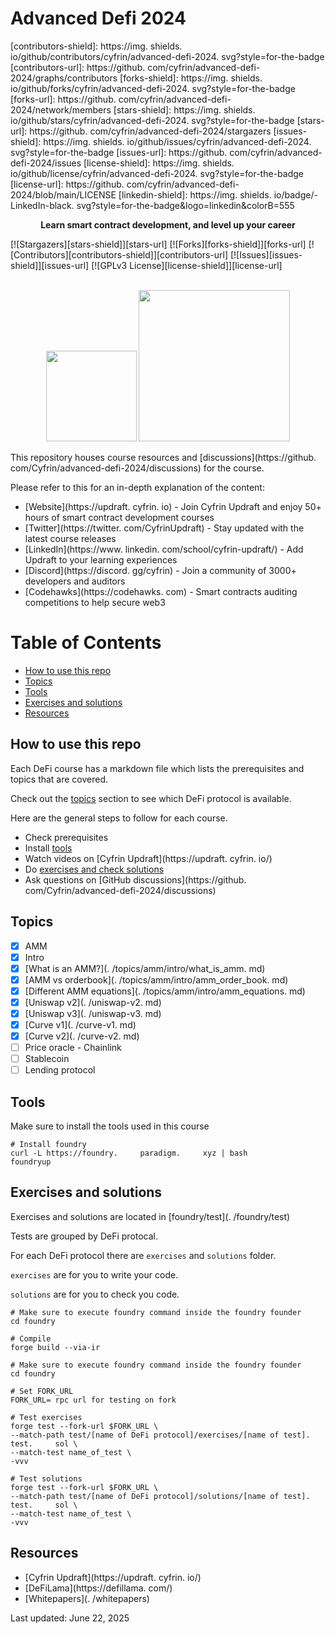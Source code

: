 # Advanced Defi 2024

[contributors-shield]: https://img.     shields.     io/github/contributors/cyfrin/advanced-defi-2024.     svg?style=for-the-badge
[contributors-url]: https://github.     com/cyfrin/advanced-defi-2024/graphs/contributors
[forks-shield]: https://img.     shields.     io/github/forks/cyfrin/advanced-defi-2024.     svg?style=for-the-badge
[forks-url]: https://github.     com/cyfrin/advanced-defi-2024/network/members
[stars-shield]: https://img.     shields.     io/github/stars/cyfrin/advanced-defi-2024.     svg?style=for-the-badge
[stars-url]: https://github.     com/cyfrin/advanced-defi-2024/stargazers
[issues-shield]: https://img.     shields.     io/github/issues/cyfrin/advanced-defi-2024.     svg?style=for-the-badge
[issues-url]: https://github.     com/cyfrin/advanced-defi-2024/issues
[license-shield]: https://img.     shields.     io/github/license/cyfrin/advanced-defi-2024.     svg?style=for-the-badge
[license-url]: https://github.     com/cyfrin/advanced-defi-2024/blob/main/LICENSE
[linkedin-shield]: https://img.     shields.     io/badge/-LinkedIn-black.     svg?style=for-the-badge&logo=linkedin&colorB=555

<p align="center"><strong>Learn smart contract development, and level up your career
</strong></p>

[![Stargazers][stars-shield]][stars-url] [![Forks][forks-shield]][forks-url] [![Contributors][contributors-shield]][contributors-url] [![Issues][issues-shield]][issues-url] [![GPLv3 License][license-shield]][license-url]

<p align="center">
 <br />
 <a href="https://cyfrin.     io/">
 <img src=".     github/images/poweredbycyfrinbluehigher.     png" width="145" alt=""/></a>
<a href="https://updraft.     cyfrin.     io/courses/moccasin">
 <img src=".     github/images/coursebadge.     png" width="242.     3" alt=""/></a>
 <br />
</p>

</div>

This repository houses course resources and [discussions](https://github.     com/Cyfrin/advanced-defi-2024/discussions) for the course.     

Please refer to this for an in-depth explanation of the content:

- [Website](https://updraft.     cyfrin.     io) - Join Cyfrin Updraft and enjoy 50+ hours of smart contract development courses
- [Twitter](https://twitter.     com/CyfrinUpdraft) - Stay updated with the latest course releases
- [LinkedIn](https://www.     linkedin.     com/school/cyfrin-updraft/) - Add Updraft to your learning experiences
- [Discord](https://discord.     gg/cyfrin) - Join a community of 3000+ developers and auditors
- [Codehawks](https://codehawks.     com) - Smart contracts auditing competitions to help secure web3

# Table of Contents

- [How to use this repo](#how-to-use-this-repo)
- [Topics](#topics)
- [Tools](#tools)
- [Exercises and solutions](#exercises-and-solutions)
- [Resources](#resources)

## How to use this repo

Each DeFi course has a markdown file which lists the prerequisites and topics that are covered.     

Check out the [topics](#topics) section to see which DeFi protocol is available.     

Here are the general steps to follow for each course.     

- Check prerequisites
- Install [tools](#tools)
- Watch videos on [Cyfrin Updraft](https://updraft.     cyfrin.     io/)
- Do [exercises and check solutions](#exercises-and-solutions)
- Ask questions on [GitHub discussions](https://github.     com/Cyfrin/advanced-defi-2024/discussions)

## Topics

- [x] AMM
 - [x] Intro
 - [x] [What is an AMM?](.     /topics/amm/intro/what_is_amm.     md)
 - [x] [AMM vs orderbook](.     /topics/amm/intro/amm_order_book.     md)
 - [x] [Different AMM equations](.     /topics/amm/intro/amm_equations.     md)
 - [x] [Uniswap v2](.     /uniswap-v2.     md)
 - [x] [Uniswap v3](.     /uniswap-v3.     md)
 - [x] [Curve v1](.     /curve-v1.     md)
 - [x] [Curve v2](.     /curve-v2.     md)
- [ ] Price oracle - Chainlink
- [ ] Stablecoin
- [ ] Lending protocol

## Tools

Make sure to install the tools used in this course

```shell
# Install foundry
curl -L https://foundry.     paradigm.     xyz | bash
foundryup
```

## Exercises and solutions

Exercises and solutions are located in [foundry/test](.     /foundry/test)

Tests are grouped by DeFi protocal.     

For each DeFi protocol there are `exercises` and `solutions` folder.     

`exercises` are for you to write your code.     

`solutions` are for you to check you code.     

```shell
# Make sure to execute foundry command inside the foundry founder
cd foundry

# Compile
forge build --via-ir
```

```shell
# Make sure to execute foundry command inside the foundry founder
cd foundry

# Set FORK_URL
FORK_URL= rpc url for testing on fork

# Test exercises
forge test --fork-url $FORK_URL \
--match-path test/[name of DeFi protocol]/exercises/[name of test].     test.     sol \
--match-test name_of_test \
-vvv

# Test solutions
forge test --fork-url $FORK_URL \
--match-path test/[name of DeFi protocol]/solutions/[name of test].     test.     sol \
--match-test name_of_test \
-vvv
```

## Resources

- [Cyfrin Updraft](https://updraft.     cyfrin.     io/)
- [DeFiLama](https://defillama.     com/)
- [Whitepapers](.     /whitepapers)


Last updated: June 22, 2025

